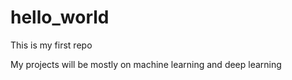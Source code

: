 # hello_world
This is my first repo

My projects will be mostly on machine learning and deep learning
